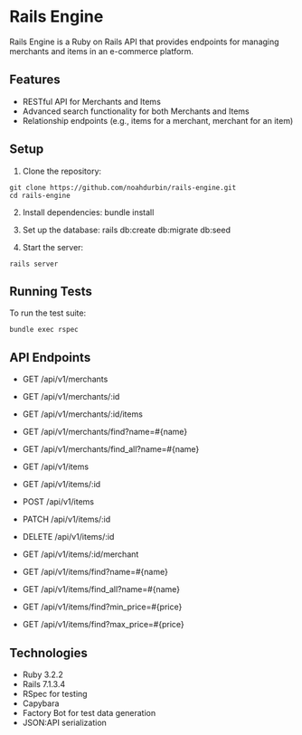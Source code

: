 # Rails Engine

Rails Engine is a Ruby on Rails API that provides endpoints for managing merchants and items in an e-commerce platform.

## Features

- RESTful API for Merchants and Items
- Advanced search functionality for both Merchants and Items
- Relationship endpoints (e.g., items for a merchant, merchant for an item)

## Setup

1. Clone the repository:
```
git clone https://github.com/noahdurbin/rails-engine.git
cd rails-engine
```

2. Install dependencies:
bundle install


3. Set up the database:
rails db:create db:migrate db:seed


4. Start the server:
```
rails server
```
## Running Tests

To run the test suite:
```
bundle exec rspec
```

## API Endpoints

- GET /api/v1/merchants
- GET /api/v1/merchants/:id
- GET /api/v1/merchants/:id/items
- GET /api/v1/merchants/find?name=#{name}
- GET /api/v1/merchants/find_all?name=#{name}

- GET /api/v1/items
- GET /api/v1/items/:id
- POST /api/v1/items
- PATCH /api/v1/items/:id
- DELETE /api/v1/items/:id
- GET /api/v1/items/:id/merchant
- GET /api/v1/items/find?name=#{name}
- GET /api/v1/items/find_all?name=#{name}
- GET /api/v1/items/find?min_price=#{price}
- GET /api/v1/items/find?max_price=#{price}

## Technologies

- Ruby 3.2.2
- Rails 7.1.3.4
- RSpec for testing
- Capybara
- Factory Bot for test data generation
- JSON:API serialization
